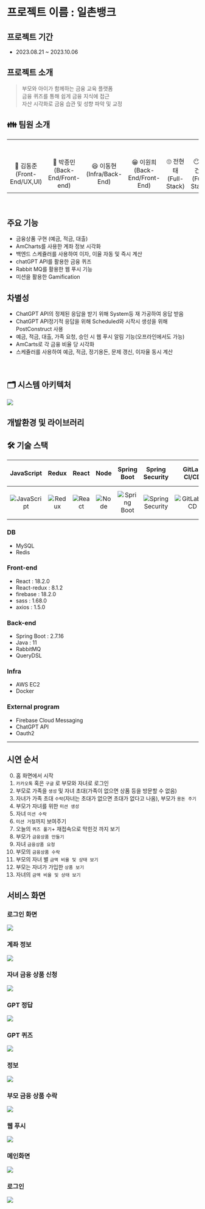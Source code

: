 # 프로젝트 이름 : 일촌뱅크

## 프로젝트 기간
- 2023.08.21 ~ 2023.10.06

## 프로젝트 소개
> 부모와 아이가 함께하는 금융 교육 플랫폼 <br/>
> 금융 퀴즈를 통해 쉽게 금융 지식에 접근 <br/>
> 자산 시각화로 금융 습관 및 성향 파악 및 교정 <br/>


## 👪 팀원 소개

<table>
    <tr>
        <td height="140px" align="center"> 
           <br><br> 👑 김동준 <br>(Front-End/UX,UI) <br></td>
        <td height="140px" align="center"> 
          <br><br> 🙂 박종민 <br>(Back-End/Front-end) <br></td>
        <td height="140px" align="center">
          <br><br> 😆 이동현 <br>(Infra/Back-End) <br></td>
        <td height="140px" align="center"> 
            <br><br> 😁 이원희 <br>(Back-End/Front-End) <br></td>
        <td height="140px" align="center"> 
           <br><br> 🙄 전현태 <br>(Full-Stack) <br></td>
        <td height="140px" align="center"> 
          <br><br> 😶 차건영 <br>(Full-Stack)  <br></td>
    </tr>
</table>

<br>


## 주요 기능
- 금융상품 구현 (예금, 적금, 대출)
- AmCharts를 사용한 계좌 정보 시각화
- 백엔드 스케쥴러를 사용하여 이자, 이율 자동 및 즉시 계산
- chatGPT API를 활용한 금융 퀴즈
- Rabbit MQ를 활용한 웹 푸시 기능
- 미션을 활용한 Gamification

## 차별성
- ChatGPT API의 정제된 응답을 받기 위해 System등 재 가공하여 응답 받음
- ChatGPT API정기적 응답을 위해 Scheduled와 시작시 생성을 위해 PostConstruct 사용
- 예금, 적금, 대출, 가족 요청, 승인 시 웹 푸시 알림 기능(오프라인에서도 가능)
- AmCarts로 각 금융 비율 당 시각화
- 스케쥴러를 사용하여 예금, 적금, 정기용돈, 문제 갱신, 이자율 동시 계산


<br />

## 🗂️ 시스템 아키텍처
<img src="pic/System.png">


## 개발환경 및 라이브러리

## 🛠️ 기술 스택

| JavaScript | Redux | React | Node | Spring Boot | Spring Security | GitLab CI/CD | Docker | Redis | Spring Data Jpa | NginX | MySQL | EC2 | RabbitMQ | FCM  |
|:----------:|:-----:|:-----:|:----:|:-----------:|:---------------:|:-------:|:------:|:-----:|:---------------:|:-----:|:-----:|:---:|:-------:|:-------:|
| ![JavaScript](pic/js.png) | ![Redux](pic/redux.png) | ![React](pic/react.png) | ![Node](pic/node.png) | ![Spring Boot](pic/springboot.png) | ![Spring Security](pic/security.png) | ![GitLabCI/CD](pic/GitlabCICD.png) | ![Docker](pic/docker.png) | ![Redis](pic/redis.png) | ![Spring Data Jpa](pic/jpa.png) | ![NginX](pic/nginx.png) | ![MySQL](pic/mysql.png) | ![EC2](pic/ec2.png) | ![RabbitMQ](pic/RabbitMQ.png) | ![FCM](pic/FCM.png) |



### DB
- MySQL
- Redis

### Front-end
- React : 18.2.0
- React-redux : 8.1.2
- firebase : 18.2.0
- sass : 1.68.0
- axios : 1.5.0

### Back-end
- Spring Boot : 2.7.16
- Java : 11
- RabbitMQ
- QueryDSL

### Infra
- AWS EC2 
- Docker 

### External program
- Firebase Cloud Messaging 
- ChatGPT API
- Oauth2


---
## 시연 순서
0. 홈 화면에서 시작
1. `카카오톡` 혹은 `구글` 로 부모와 자녀로 로그인
2. 부모로 가족을 `생성` 및 자녀 초대(가족이 없으면 상품 등을 방문할 수 없음)
3. 자녀가 가족 초대 `수락`(자녀는 초대가 없으면 초대가 없다고 나옴), 부모가 `용돈 주기`
4. 부모가 자녀를 위한 `미션 생성`
5. 자녀 `미션 수락`
6. `미션 거절`까지 보여주기
7. 오늘의 `퀴즈 풀기`+ 재접속으로 막힌것 까지 보기
8. 부모가 `금융상품 만들기`
9. 자녀 `금융상품 요청`
10. 부모의 `금융상품 수락`
11. 부모의 자녀 별 `금액 비율 및 상태 보기`
12. 부모는 자녀가 가입한 `상품 보기`
13. 자녀의 `금액 비율 및 상태 보기`


## 서비스 화면

### 로그인 화면
<img src="pic/login.png">

### 계좌 정보
<img src="pic/amcharts.png">

### 자녀 금융 상품 신청
<img src="pic/childloan.png">

### GPT 정답
<img src="pic/gptanswer.png">

### GPT 퀴즈
<img src="pic/gptquiz.png">

### 정보
<img src="pic/info.png">

### 부모 금융 상품 수락
<img src="pic/parentaccep.png">

### 웹 푸시
<img src="pic/rabbitmq.png">

### 메인화면
<img src="pic/servicepage.png">

### 로그인
<img src="pic/signup.png">




